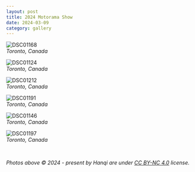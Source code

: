 ```yaml
---
layout: post
title: 2024 Motorama Show
date: 2024-03-09
category: gallery
---
```

![DSC01168](/assets/img/2024-03-09-motoramashow/DSC01168.webp)  
*Toronto, Canada*  

![DSC01124](/assets/img/2024-03-09-motoramashow/DSC01124.webp)  
*Toronto, Canada*  

![DSC01212](/assets/img/2024-03-09-motoramashow/DSC01212.webp)  
*Toronto, Canada*  

![DSC01191](/assets/img/2024-03-09-motoramashow/DSC01191.webp)  
*Toronto, Canada*  

![DSC01146](/assets/img/2024-03-09-motoramashow/DSC01146.webp)  
*Toronto, Canada*  

![DSC01197](/assets/img/2024-03-09-motoramashow/DSC01197.webp)  
*Toronto, Canada*  

&nbsp;  

*Photos above © 2024 - present by Hanqi are under [CC BY-NC 4.0](https://creativecommons.org/licenses/by-nc/4.0) license.*